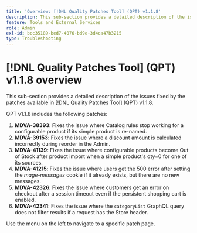 ```yaml
---
title: 'Overview: [!DNL Quality Patches Tool] (QPT) v1.1.8'
description: This sub-section provides a detailed description of the issues fixed by the patches available in [!DNL Quality Patches Tool] (QPT) v1.1.8.
feature: Tools and External Services
role: Admin
exl-id: bcc35189-bed7-4076-bd9e-3d4ca47b3215
type: Troubleshooting
---
```

# [!DNL Quality Patches Tool] (QPT) v1.1.8 overview

This sub-section provides a detailed description of the issues fixed by the patches available in [!DNL Quality Patches Tool] (QPT) v1.1.8.

QPT v1.1.8 includes the following patches:

1. **MDVA-38393**: Fixes the issue where Catalog rules stop working for a configurable product if its simple product is re-named.
1. **MDVA-39153**: Fixes the issue where a discount amount is calculated incorrectly during reorder in the Admin.
1. **MDVA-41139**: Fixes the issue where configurable products become Out of Stock after product import when a simple product's qty=0 for one of its sources.
1. **MDVA-41215**: Fixes the issue where users get the 500 error after setting the *mage-messages* cookie if it already exists, but there are no new messages.
1. **MDVA-42326**: Fixes the issue where customers get an error on checkout after a session timeout even if the persistent shopping cart is enabled.
1. **MDVA-42341**: Fixes the issue where the `categoryList` GraphQL query does not filter results if a request has the Store header.

Use the menu on the left to navigate to a specific patch page.
